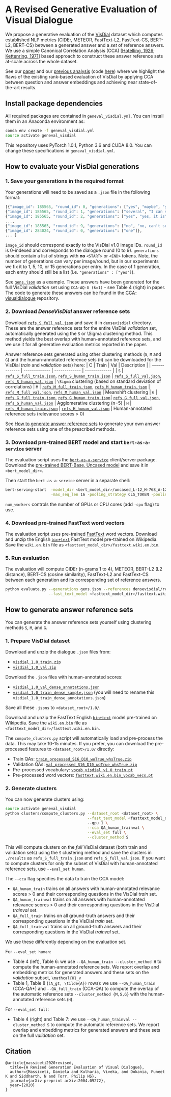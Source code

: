 # A Revised Generative Evaluation of Visual Dialogue

We propose a generative evaluation of the [VisDial](http://www.visualdialog.org) dataset which computes established NLP metrics (CIDEr, METEOR, FastText-L2, FastText-CS, BERT-L2, BERT-CS) between a generated answer and a _set_ of reference answers. We use a simple Canonical Correlation Analysis (CCA) [[Hotelling, 1926](https://academic.oup.com/biomet/article/28/3-4/321/220073); [Kettenring, 1971](https://www.jstor.org/stable/2334380?seq=1#metadata_info_tab_contents)] based approach to construct these answer reference sets at-scale across the whole dataset.

See our [paper](https://arxiv.org/abs/2004.09272) and our [previous analysis](http://arxiv.org/abs/1812.06417) (code [here](https://github.com/danielamassiceti/CCA-visualdialogue)) where we highlight the flaws of the existing rank-based evaluation of VisDial by applying CCA between question and answer embeddings and achieving near state-of-the-art results.

## Install package dependencies

All required packages are contained in `geneval_visdial.yml`. You can install them in an Anaconda environment as:

```bash
conda env create -f geneval_visdial.yml
source activate geneval_visdial
```
This repository uses PyTorch 1.0.1, Python 3.6 and CUDA 8.0. You can change these specifications in `geneval_visdial.yml`.

## How to evaluate your VisDial generations

### 1. Save your generations in the required format

Your generations will need to be saved as a `.json` file in the following format:
```python
[{"image_id": 185565, "round_id": 0, "generations": ["yes", "maybe", "yes, I think so"]}, 
{"image_id": 185565, "round_id": 1, "generations": ["several", "I can see two", "2, I think", "not sure"]}, 
{"image_id": 185565, "round_id": 2, "generations": ["yes", "yes, it is"]}, 
..., 
{"image_id": 185565, "round_id": 9, "generations": ["no", "no, can't see"]}, 
{"image_id": 284024, "round_id": 0, "generations": ["one"]}, 
... ]
```
`image_id` should correspond exactly to the VisDial v1.0 image IDs. `round_id` is 0-indexed and corresponds to the dialogue round (0 to 9). `generations` should contain a list of strings with **no** `<START>` or `<END>` tokens. Note, the number of generations can vary per image/round, but in our experiments we fix it to 1, 5, 10, or 15 generations per entry. In the case of 1 generation, each entry should still be a list (i.e. `"generations" : ["yes"]`).

See [`gens.json`](https://github.com/danielamassiceti/cca_visdial/blob/geneval_visdial/gens.json) as a example. These answers have been generated for the full VisDial _validation_ set using `CCA-AQ-G (k=1)` - see Table 4 (right) in paper. The code to generate these answers can be found in the [CCA-visualdialogue](https://github.com/danielamassiceti/CCA-visualdialogue) repository.

### 2. Download _DenseVisDial_ answer reference sets

Download [`refs_S_full_val.json`](https://drive.google.com/uc?export=download&id=1HgmEDIUPZveFs4DfIsnLAosHjmWXWsmM) and save it in `densevisdial` directory. These are the answer reference sets for the entire VisDial _validation_ set, automatically generated using the `S` or \Sigma clustering method. This method yields the best overlap with human-annotated reference sets, and we use it for all generative evaluation metrics reported in the paper.

Answer reference sets generated using other clustering methods (`S`, `M` and `G`) and the human-annotated reference sets (`H`) can be downloaded for the VisDial _train_ and _validation_ sets) here:
| C | Train | Val | Description |
| ------------- | ------------- | ------------- | ------------- |
| `S`  | [`refs_S_full_train.json`](https://drive.google.com/uc?export=download&id=wIyn&id=1RWz4x7-dUyFQDh5BqVz82jxnBUP7wJGA), [`refs_S_human_train.json`](https://drive.google.com/uc?export=download&id=15cJsQwLOOSVfCgLg_MzJoXXeneURG68_) | [`refs_S_full_val.json`](https://drive.google.com/uc?export=download&id=1HgmEDIUPZveFs4DfIsnLAosHjmWXWsmM), [`refs_S_human_val.json`](https://drive.google.com/uc?export=download&id=1t6utnkkoUPcljsecwSEwrKvMzMdadIDH)  | `\Sigma` clustering (based on standard deviation of correlations)
| `M`  | [`refs_M_full_train.json`](https://drive.google.com/uc?export=download&id=1KPkV4fGQIyWg0bS0_rqjhlw-eoJWMpez), [`refs_M_human_train.json`](https://drive.google.com/uc?export=download&id=1nqBWOklt-JiM5rJois0XoIue7P73u1yM) | [`refs_M_full_val.json`](https://drive.google.com/uc?export=download&id=1QGX24_8J-yHo6lltzDD4Dh-fKwtMb2Wv), [`refs_M_human_val.json`](https://drive.google.com/uc?export=download&id=1y7zGbcXriNZ_8qvAk-Ukr0jXPJUmtZMd) | Meanshift clustering
| `G`  | [`refs_G_full_train.json`](https://drive.google.com/uc?export=download&id=1S_UidG18z0-73mYPRsRfUbSBXH32o7lm), [`refs_G_human_train.json`](https://drive.google.com/uc?export=download&id=1hPdqwNn7TVYqziCwaNHNQgrngFysgLhO)| [`refs_G_full_val.json`](https://drive.google.com/uc?export=download&id=1ctTsJg4kayV4PluQx0Mu8EDqYGfXpIqD), [`refs_G_human_val.json`](https://drive.google.com/uc?export=download&id=1ujRluBr8qIYbZbMzzhOhXKwSrFu0pheC)  | Agglomerative clustering (n=5)
| `H`  | [`refs_H_human_train.json`](https://drive.google.com/uc?export=download&id=1d-LE3VNXTwTGcpd2ZDBq7GlfgntavW-k) | [`refs_H_human_val.json`](https://drive.google.com/uc?export=download&id=1ZDwmGj7dc4mc3e0UAD8sMH_nty5D92wa) | Human-annotated reference sets (relevance scores > 0)

See [How to generate answer reference sets](https://github.com/danielamassiceti/cca_visdial/blob/geneval_visdial/README.md#how-to-generate-answer-reference-sets) to generate your own answer reference sets using one of the prescribed methods.

### 3. Download pre-trained BERT model and start `bert-as-a-service` server

The evaluation script uses the [`bert-as-a-service`](https://github.com/hanxiao/bert-as-service) client/server package. Download the [pre-trained BERT-Base, Uncased model](https://storage.googleapis.com/bert_models/2018_10_18/uncased_L-12_H-768_A-12.zip) and save it in `<bert_model_dir>`.

Then start the `bert-as-a-service` server in a separate shell:
```bash
bert-serving-start  -model_dir <bert_model_dir>/uncased_L-12_H-768_A-12 -num_worker 2 \
                    -max_seq_len 16 -pooling_strategy CLS_TOKEN -pooling_layer -1
```
`num_workers` controls the number of GPUs or CPU cores (add `-cpu` flag) to use.

### 4. Download pre-trained FastText word vectors

The evaluation script uses pre-trained [FastText](https://fasttext.cc) word vectors. Download and unzip the English [`bin+text`](https://dl.fbaipublicfiles.com/fasttext/vectors-wiki/wiki.en.zip) FastText model pre-trained on Wikipedia. Save the `wiki.en.bin` file as `<fasttext_model_dir>/fasttext.wiki.en.bin`.

### 5. Run evaluation

The evaluation will compute CIDEr (n-grams 1 to 4), METEOR, BERT-L2 (L2 distance), BERT-CS (cosine similarity), FastText-L2 and FastText-CS between each generation and its corresponding set of reference answers.

```bash
python evaluate.py --generations gens.json --references densevisdial/refs_S_val.json> \
                   --fast_text_model <fasttext_model_dir>/fasttext.wiki.en.bin
```

## How to generate answer reference sets

You can generate the answer reference sets yourself using clustering methods `S`, `M`, and `G`.

### 1. Prepare VisDial dataset

Download and unzip the dialogue `.json` files from:
* [`visdial_1.0_train.zip`](https://www.dropbox.com/s/ix8keeudqrd8hn8/visdial_1.0_train.zip?dl=1)
* [`visdial_1.0_val.zip`](https://www.dropbox.com/s/ibs3a0zhw74zisc/visdial_1.0_val.zip?dl=1)

Download the `.json` files with human-annotated scores:
* [`visdial_1.0_val_dense_annotations.json`](https://www.dropbox.com/s/3knyk09ko4xekmc/visdial_1.0_val_dense_annotations.json?dl=1)
* [`visdial_1.0_train_dense_sample.json`](https://www.dropbox.com/s/1ajjfpepzyt3q4m/visdial_1.0_train_dense_sample.json?dl=1) (you will need to rename this `visdial_1.0_train_dense_annotations.json`)

Save all these `.jsons` to `<dataset_root>/1.0/`. 

Download and unzip the FastText English [`bin+text`](https://dl.fbaipublicfiles.com/fasttext/vectors-wiki/wiki.en.zip) model pre-trained on Wikipedia. Save the `wiki.en.bin` file as `<fasttext_model_dir>/fasttext.wiki.en.bin`.

The `compute_clusters.py` script will automatically load and pre-process the data. This may take 10-15 minutes. If you prefer, you can download the pre-processed features to `<dataset_root>/1.0/` directly:
* Train QAs: [`train_processed_S16_D10_woTrue_whsTrue.zip`](https://drive.google.com/uc?export=download&id=19qYK-i9ASSVmyN-n7gNs_7IEqqqUPjsP)
* Validation QAs: [`val_processed_S16_D10_woTrue_whsTrue.zip`](hhttps://drive.google.com/uc?export=download&id=1NVoWCX691yH_bXmMkAGSHuOBNNT5Tn-f)
* Pre-processed vocabulary: [`vocab_visdial_v1.0_train.pt`](https://drive.google.com/uc?export=download&id=1h48U0KP2y72kYbueNPBUyCQXW0F3JV59)
* Pre-processed word vectors: [`fasttext.wiki.en.bin_vocab_vecs.pt`](https://drive.google.com/uc?export=download&id=1vMAPwk7EpjUaBwx3i_2xhW0wcaP5jCO4)

### 2. Generate clusters

You can now generate clusters using:
```bash
source activate geneval_visdial
python clusters/compute_clusters.py --dataset_root <dataset_root> \
                                    --fast_text_model <fasttext_model_dir>/fasttext.wiki.en.bin
                                    --gpu 1 \
                                    --cca QA_human_trainval \
                                    --eval_set full \
                                    --cluster_method S
```

This will compute clusters on the _full_ VisDial dataset (both train and validation sets) using the `S` clustering method and save the clusters in `./results` as `refs_S_full_train.json` and `refs_S_full_val.json`. If you want to compute clusters for only the subset of VisDial with human-annotated reference sets, use `--eval_set human`.

The `--cca` flag specifies the data to train the CCA model:
* `QA_human_train` trains on all answers with human-annotated relevance scores > 0 and their corresponding questions in the VisDial _train_ set.
* `QA_human_trainval` trains on all answers with human-annotated relevance scores > 0 and their corresponding questions in the VisDial _trainval_ set.
* `QA_full_train` trains on all ground-truth answers and their corresponding questions in the VisDial _train_ set.
* `QA_full_trainval` trains on all ground-truth answers and their corresponding questions in the VisDial _trainval_ set.

We use these differently depending on the evaluation set.

For `--eval_set human`:
* Table 4 (left), Table 6: we use `--QA_human_train --cluster_method H` to compute the human-annotated reference sets. We report overlap and embedding metrics for generated answers and these sets on the _validation_ subset, `\mathcal{H}_v`
* Table 1, Table 8 (`(A_gt, \tilde{A})` rows): we use `--QA_human_train` (CCA-QA*) and `--QA_full_train` (CCA-QA) to compute the overlap of the automatic reference sets `--cluster_method {M,S,G}` with the human-annotated reference sets (`H`).

For `--eval_set full`:
* Table 4 (right) and Table 7: we use `--QA_human_trainval --cluster_method S` to compute the automatic reference sets. We report overlap and embedding metrics for generated answers and these sets on the full _validation_ set.

## Citation

```
@article{massiceti2020revised,
  title={A Revised Generation Evaluation of Visual Dialogue},
  author={Massiceti, Daniela and Kulharia, Viveka, and Dokania, Puneet K and Siddharth, N and Torr, Philip HS},
  journal={arXiv preprint arXiv:2004.09272},
  year={2020}
}
```
